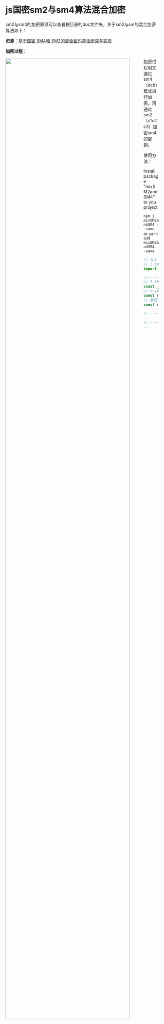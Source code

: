 # js国密sm2与sm4算法混合加密
sm2与sm4的加密原理可以查看根目录的doc文件夹，关于sm2与sm的混合加密算法如下：

**资源**：[基于国密 SM4和 SM2的混合密码算法研究与实现](http://r.cnki.net/Kreader/CatalogViewPage.aspx?dbCode=CRJT_CJFD&filename=rjdk201308048&tablename=CJFD2013&compose=&first=1&uid=&ecode=CRJT_CJFD)

**加密过程**：

<img src="https://i.loli.net/2020/09/09/9VNGftdqWXAcueS.png" style="width:90%;float:left" />

加密过程明文通过sm4（ecb）模式进行加密，再通过sm2（c1c2c3）加密sm4的密钥。



使用方法：

Install package "mixSM2andSM4" to you project

`npm i mixSM2andSM4 --save` or `yarn add mixSM2andSM4 --save`



```javascript
// the example for crypt and encrypt by SM2, but SM4 and mix‘s like it.  
// 1.import functional like "sm2"、"sm4" in "mixSm2andSM4" by npm package
import {sm2,sm4,mixCrypt} from 'mixSm2andSM4'

//-------sm2---------
// 2.the step paly construct crpt or encrypt class
const _sm2 = new sm2()
// crypt
const result = _sm2.crypt(publicKey,value)
// 解密
const result = _sm2.encrypt(publickey,privateKey,value)

// -------sm4
...
// -------mix
...



```

